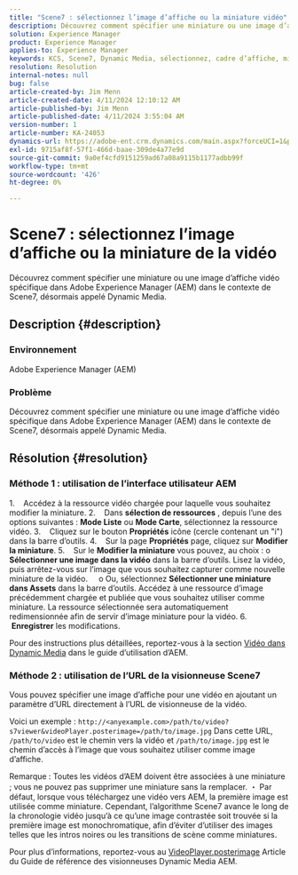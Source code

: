 ```yaml
---
title: "Scene7 : sélectionnez l’image d’affiche ou la miniature vidéo"
description: Découvrez comment spécifier une miniature ou une image d’affiche vidéo spécifique dans Adobe Experience Manager (AEM) dans le contexte de Scene7, désormais appelé Dynamic Media.
solution: Experience Manager
product: Experience Manager
applies-to: Experience Manager
keywords: KCS, Scene7, Dynamic Media, sélectionnez, cadre d’affiche, miniature vidéo, Comment, AEM, Adobe Experience Manager, videoPlayer.posterimage=, VideoPlayer, posterimage
resolution: Resolution
internal-notes: null
bug: false
article-created-by: Jim Menn
article-created-date: 4/11/2024 12:10:12 AM
article-published-by: Jim Menn
article-published-date: 4/11/2024 3:55:04 AM
version-number: 1
article-number: KA-24053
dynamics-url: https://adobe-ent.crm.dynamics.com/main.aspx?forceUCI=1&pagetype=entityrecord&etn=knowledgearticle&id=fe2c2fd9-97f7-ee11-a1fe-6045bd006268
exl-id: 9715af8f-57f1-466d-baae-309de4a77e9d
source-git-commit: 9a0ef4cfd9151259ad67a08a9115b1177adbb99f
workflow-type: tm+mt
source-wordcount: '426'
ht-degree: 0%

---
```


# Scene7 : sélectionnez l’image d’affiche ou la miniature de la vidéo


Découvrez comment spécifier une miniature ou une image d’affiche vidéo spécifique dans Adobe Experience Manager (AEM) dans le contexte de Scene7, désormais appelé Dynamic Media.

## Description {#description}


### Environnement

Adobe Experience Manager (AEM)

### Problème

Découvrez comment spécifier une miniature ou une image d’affiche vidéo spécifique dans Adobe Experience Manager (AEM) dans le contexte de Scene7, désormais appelé Dynamic Media.


## Résolution {#resolution}


### Méthode 1 : utilisation de l’interface utilisateur AEM

1.    Accédez à la ressource vidéo chargée pour laquelle vous souhaitez modifier la miniature.
2.    Dans <b>sélection de ressources</b> , depuis l’une des options suivantes : <b>Mode Liste</b> ou <b>Mode Carte</b>, sélectionnez la ressource vidéo.
3.    Cliquez sur le bouton <b>Propriétés</b> icône (cercle contenant un &quot;i&quot;) dans la barre d’outils.
4.    Sur la page <b>Propriétés</b> page, cliquez sur <b>Modifier la miniature</b>.
5.    Sur le <b>Modifier la miniature</b> vous pouvez, au choix : o <b>Sélectionner une image dans la vidéo</b> dans la barre d’outils. Lisez la vidéo, puis arrêtez-vous sur l’image que vous souhaitez capturer comme nouvelle miniature de la vidéo.
    o Ou, sélectionnez <b>Sélectionner une miniature dans Assets</b> dans la barre d’outils. Accédez à une ressource d’image précédemment chargée et publiée que vous souhaitez utiliser comme miniature. La ressource sélectionnée sera automatiquement redimensionnée afin de servir d’image miniature pour la vidéo.
6.    <b>Enregistrer</b> les modifications.

Pour des instructions plus détaillées, reportez-vous à la section [Vidéo dans Dynamic Media](https://experienceleague.adobe.com/en/docs/experience-manager-65/content/assets/dynamic/video) dans le guide d’utilisation d’AEM.

### Méthode 2 : utilisation de l’URL de la visionneuse Scene7

Vous pouvez spécifier une image d’affiche pour une vidéo en ajoutant un paramètre d’URL directement à l’URL de visionneuse de la vidéo.

Voici un exemple :
`http://<anyexample.com>/path/to/video?s7viewer&videoPlayer.posterimage=/path/to/image.jpg`
Dans cette URL, `/path/to/video` est le chemin vers la vidéo et `/path/to/image.jpg` est le chemin d’accès à l’image que vous souhaitez utiliser comme image d’affiche.

Remarque : Toutes les vidéos d’AEM doivent être associées à une miniature ; vous ne pouvez pas supprimer une miniature sans la remplacer.
・ Par défaut, lorsque vous téléchargez une vidéo vers AEM, la première image est utilisée comme miniature. Cependant, l’algorithme Scene7 avance le long de la chronologie vidéo jusqu’à ce qu’une image contrastée soit trouvée si la première image est monochromatique, afin d’éviter d’utiliser des images telles que les intros noires ou les transitions de scène comme miniatures.

Pour plus d’informations, reportez-vous au [VideoPlayer.posterimage](https://experienceleague.adobe.com/en/docs/dynamic-media-developer-resources/library/viewers-aem-assets-dmc/video/command-reference-configuration-attributes-video/r-html5-video-viewer-conf-attrib-videoplayer-posterimage) Article du Guide de référence des visionneuses Dynamic Media AEM.
